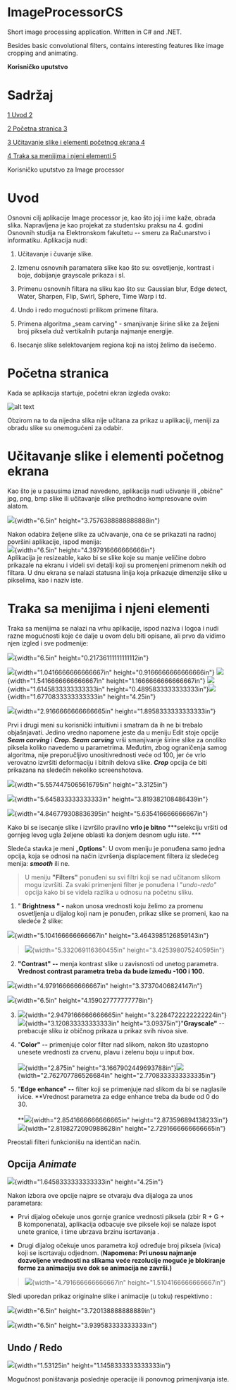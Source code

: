 # ImageProcessorCS
Short image processing application. Written in C# and .NET.

Besides basic convolutional filters, contains interesting features like image cropping and animating.


**Korisničko uputstvo**

**Sadržaj** 
===========

[1 Uvod 2](#uvod)

[2 Početna stranica 3](#početna-stranica)

[3 Učitavanje slike i elementi početnog ekrana
4](#učitavanje-slike-i-elementi-početnog-ekrana)

[4 Traka sa menijima i njeni elementi
5](#traka-sa-menijima-i-njeni-elementi)

Korisničko uputstvo za Image processor

Uvod
====

Osnovni cilj aplikacije Image processor je, kao što joj i ime kaže,
obrada slika. Napravljena je kao projekat za studentsku praksu na 4.
godini Osnovnih studija na Elektronskom fakultetu -- smeru za
Računarstvo i informatiku. Aplikacija nudi:

1.  Učitavanje i čuvanje slike.

2.  Izmenu osnovnih paramatera slike kao što su: osvetljenje, kontrast i
    boje, dobijanje grayscale prikaza i sl.

3.  Primenu osnovnih filtara na sliku kao što su: Gaussian blur, Edge
    detect, Water, Sharpen, Flip, Swirl, Sphere, Time Warp i td.

4.  Undo i redo mogućnosti prilikom primene filtara.

5.  Primena algoritma „seam carving" - smanjivanje širine slike za
    željeni broj piksela duž vertikalnih putanja najmanje energije.

6.  Isecanje slike selektovanjem regiona koji na istoj želimo da
    isečemo.

Početna stranica
================

Kada se aplikacija startuje, početni ekran izgleda ovako:

![alt text](https://imgur.com/jMrxazB)


Obzirom na to da nijedna slika nije učitana za prikaz u aplikaciji,
meniji za obradu slike su onemogućeni za odabir.

Učitavanje slike i elementi početnog ekrana
===========================================

Kao što je u pasusima iznad navedeno, aplikacija nudi učivanje ili
„obične" jpg, png, bmp slike ili učitavanje slike prethodno kompresovane
ovim alatom.

![](media/image2.png){width="6.5in" height="3.7576388888888888in"}

Nakon odabira željene slike za učivavanje, ona će se prikazati na radnoj
površini aplikacije, ispod menija:\
![](media/image3.png){width="6.5in" height="4.397916666666666in"}\
Aplikacija je resizeable, kako bi se slike koje su manje veličine dobro
prikazale na ekranu i videli svi detalji koji su promenjeni primenom
nekih od filtara. U dnu ekrana se nalazi statusna linija koja prikazuje
dimenzije slike u pikselima, kao i naziv iste.

Traka sa menijima i njeni elementi
==================================

Traka sa menijima se nalazi na vrhu aplikacije, ispod naziva i logoa i
nudi razne mogućnosti koje će dalje u ovom delu biti opisane, ali prvo
da vidimo njen izgled i sve podmenije:

![](media/image4.png){width="6.5in" height="0.21736111111111112in"}

![](media/image5.png){width="1.0416666666666667in"
height="0.9166666666666666in"}
![](media/image6.png){width="1.5416666666666667in"
height="1.1666666666666667in"}
![](media/image7.png){width="1.6145833333333333in"
height="0.4895833333333333in"}![](media/image8.png){width="1.6770833333333333in"
height="4.25in"}

![](media/image9.png){width="2.9166666666666665in"
height="1.8958333333333333in"}

Prvi i drugi meni su korisnički intuitivni i smatram da ih ne bi trebalo
objašnjavati. Jedino vredno napomene jeste da u meniju Edit stoje opcije
***Seam carving*** i ***Crop. Seam carving*** vrši smanjivanje širine
slike za onoliko piksela koliko navedemo u parametrima. Međutim, zbog
ograničenja samog algoritma, nije preporučljivo unositivrednosti veće od
100, jer će vrlo verovatno izvršiti deformaciju i bitnih delova slike.
***Crop*** opcija će biti prikazana na sledećih nekoliko screenshotova.

![](media/image10.png){width="5.5574475065616795in" height="3.3125in"}

![](media/image11.png){width="5.645833333333333in"
height="3.819382108486439in"}

![](media/image12.png){width="4.846779308836395in"
height="5.635416666666667in"}

Kako bi se isecanje slike i izvršilo pravilno **vrlo je bitno**
***selekciju vršiti od gornjeg levog ugla željene oblasti ka donjem
desnom uglu iste. ***

Sledeća stavka je meni „**Options**": U ovom meniju je ponuđena samo
jedna opcija, koja se odnosi na način izvršenja displacement filtera iz
sledećeg menija: ***smooth*** ili ne.

> U meniju **"Filters"** ponuđeni su svi filtri koji se nad učitanom
> slikom mogu izvršiti. Za svaki primenjeni filter je ponuđena I
> "*undo-redo"* opcija kako bi se videla razlika u odnosu na početnu
> sliku.

1.  " **Brightness " -** nakon unosa vrednosti koju želimo za promenu
    osvetljenja u dijalog koji nam je ponuđen, prikaz slike se promeni,
    kao na sledeće 2 slike:

![](media/image13.png){width="5.104166666666667in"
height="3.4643985126859143in"}

> ![](media/image14.png){width="5.332069116360455in"
> height="3.425398075240595in"}

2.  **"Contrast" --** menja kontrast slike u zavisnosti od unetog
    parametra. **Vrednost contrast parametra treba da bude između -100
    i 100.**

![](media/image15.png){width="4.979166666666667in"
height="3.37370406824147in"}

![](media/image16.png){width="6.5in" height="4.159027777777778in"}

3.  ![](media/image17.png){width="2.9479166666666665in"
    height="3.2284722222222224in"}![](media/image18.png){width="3.120833333333333in"
    height="3.09375in"}"**Grayscale"** -- prebacuje sliku iz običnog
    prikaza u prikaz svih nivoa sive.

4.  "**Color" --** primenjuje color filter nad slikom, nakon što
    uzastopno unesete vrednosti za crvenu, plavu i zelenu boju u input
    box.\
    \
    ![](media/image19.png){width="2.875in"
    height="3.1667902449693788in"}![](media/image20.png){width="2.762707786526684in"
    height="2.7708333333333335in"}

5.  "**Edge enhance" --** filter koji se primenjuje nad slikom da bi se
    naglasile ivice. **Vrednost parametra za edge enhance treba da bude
    od 0 do 30.\
    \
    **![](media/image21.png){width="2.8541666666666665in"
    height="2.873596894138233in"}
    ![](media/image22.png){width="2.8198272090988628in"
    height="2.7291666666666665in"}

Preostali filteri funkcionišu na identičan način.

Opcija *Animate*
----------------

![](media/image23.png){width="1.6458333333333333in" height="4.25in"}

Nakon izbora ove opcije najpre se otvaraju dva dijaloga za unos
parametara:

-   Prvi dijalog očekuje unos gornje granice vrednosti piksela (zbir R +
    G + B komponenata), aplikacija odbacuje sve piksele koji se nalaze
    ispot unete granice, i time ubrzava brzinu iscrtavanja .

-   Drugi dijalog očekuje unos parametra koji određuje broj piksela
    (ivica) koji se iscrtavaju odjednom. (**Napomena: Pri unosu najmanje
    dozvoljene vrednosti na slikama veće rezolucije moguće je blokiranje
    forme za animaciju sve dok se animacija ne završi.)**

> ![](media/image24.png){width="4.791666666666667in"
> height="1.5104166666666667in"}

Sledi uporedan prikaz originalne slike i animacije (u toku) respektivno
:

![](media/image25.png){width="6.5in" height="3.720138888888889in"}

![](media/image26.png){width="6.5in" height="3.939583333333333in"}

Undo / Redo
-----------

![](media/image27.png){width="1.53125in" height="1.1458333333333333in"}

Mogućnost poništavanja poslednje operacije ili ponovnog primenjivanja
iste.

